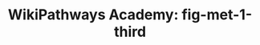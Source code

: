 ---
authors:
- Khanspers
- AlexanderPico
- MaintBot
description: Do not modify or delete. This pathway is part of the collection of content
  used by [https://wikipathways.github.io/academy/ WikiPathways Academy].
last-edited: 2019-09-17
organisms:
- Homo sapiens
redirect_from:
- /index.php/Pathway:WP3920
- /instance/WP3920
schema-jsonld:
- '@context': https://schema.org/
  '@id': https://wikipathways.github.io/pathways/WP3920.html
  '@type': Dataset
  creator:
    '@type': Organization
    name: WikiPathways
  description: Do not modify or delete. This pathway is part of the collection of
    content used by [https://wikipathways.github.io/academy/ WikiPathways Academy].
  keywords:
  - Glucose
  - LDHA
  - lactate
  - pyruvate
  - Glucose-6-phosphate
  - HK1
  - Acetyl-CoA
  - PDK1
  - Pentose Phosphate Pathway
  - G6PD
  license: CC0
  name: 'WikiPathways Academy: fig-met-1-third'
seo: CreativeWork
title: 'WikiPathways Academy: fig-met-1-third'
wpid: WP3920
---